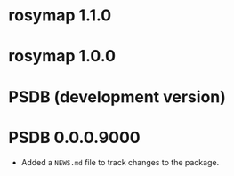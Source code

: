 # rosymap 1.1.0

# rosymap 1.0.0

# PSDB (development version)

# PSDB 0.0.0.9000

* Added a `NEWS.md` file to track changes to the package.
